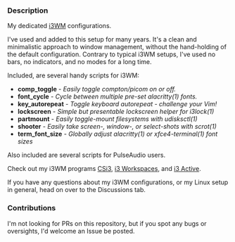 ### Description

My dedicated [i3WM](https://i3wm.org) configurations.

I've used and added to this setup for many years. It's a clean and minimalistic approach to window management, without the hand-holding of the default configuration. Contrary to typical i3WM setups, I've used no bars, no indicators, and no modes for a long time.

Included, are several handy scripts for i3WM:

  * **comp_toggle** - _Easily toggle compton/picom on or off._
  * **font_cycle** - _Cycle between multiple pre-set alacritty(1) fonts._
  * **key_autorepeat** - _Toggle keyboard autorepeat \- challenge your Vim!_
  * **lockscreen** - _Simple but presentable lockscreen helper for i3lock(1)_
  * **partmount** - _Easily toggle-mount filesystems with udisksctl(1)_
  * **shooter** - _Easily take screen-, window-, or select-shots with scrot(1)_
  * **term_font_size** - _Globally adjust alacritty(1) or xfce4-terminal(1) font sizes_

Also included are several scripts for PulseAudio users.

Check out my i3WM programs [CSi3](https://github.com/terminalforlife/Extra/blob/master/source/csi3), [i3 Workspaces](https://github.com/terminalforlife/PerlProjects/blob/master/source/i3-workspaces), and [i3 Active](https://github.com/terminalforlife/PerlProjects/blob/master/source/i3-active).

If you have any questions about my i3WM configurations, or my Linux setup in general, head on over to the Discussions tab.

### Contributions

I'm not looking for PRs on this repository, but if you spot any bugs or oversights, I'd welcome an Issue be posted.
